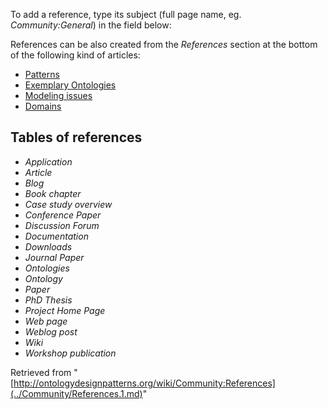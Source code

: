 To add a reference, type its subject (full page name, eg. _Community:General_) in the field below: 






References can be also created from the _References_ section at the bottom of the following kind of articles:



* [Patterns](../Submissions/Main.md "Submissions:Main")
* [Exemplary Ontologies](../Ontology/Main.md "Ontology:Main")
* [Modeling issues](../Community/Main.md "Community:Main")
* [Domains](../Community/Domain.md "Community:Domain")


##  Tables of references


* _Application_
* _Article_
* _Blog_
* _Book chapter_
* _Case study overview_
* _Conference Paper_
* _Discussion Forum_
* _Documentation_
* _Downloads_
* _Journal Paper_
* _Ontologies_
* _Ontology_
* _Paper_
* _PhD Thesis_
* _Project Home Page_
* _Web page_
* _Weblog post_
* _Wiki_
* _Workshop publication_























  



  



  



  



  



  



  



  



  



  



  



  



  



  



  



  



  



  



  



  



  



  



  



  



















  



  



  



  










  



  



  



  










  



  



  







  







  









Retrieved from "[http://ontologydesignpatterns.org/wiki/Community:References](../Community/References.1.md)"